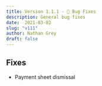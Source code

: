 ```yaml
---
title: Version 1.1.1 - 🐞 Bug Fixes
description: General bug fixes
date:  2021-03-02
slug: "v111"
author: Nathan Grey
draft: false
---
```


## Fixes

- Payment sheet dismissal